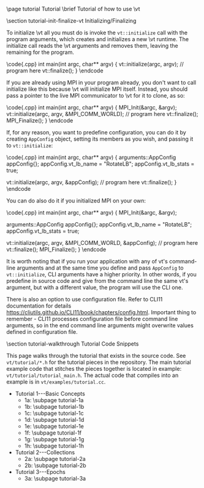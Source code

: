 \page tutorial Tutorial
\brief Tutorial of how to use \vt

\section tutorial-init-finalize-vt Initializing/Finalizing

To initialize \vt all you must do is invoke the `vt::initialize` call with the
program arguments, which creates and initializes a new \vt runtime. The
initialize call reads the \vt arguments and removes them, leaving the remaining
for the program.

\code{.cpp}
int main(int argc, char** argv) {
  vt::initialize(argc, argv);
   // program here
  vt::finalize();
}
\endcode

If you are already using MPI in your program already, you don't want to call
initialize like this because \vt will initialize MPI itself. Instead, you should
pass a pointer to the live MPI communicator to \vt for it to clone, as so:

\code{.cpp}
int main(int argc, char** argv) {
  MPI_Init(&argc, &argv);
  vt::initialize(argc, argv, &MPI_COMM_WORLD);
   // program here
  vt::finalize();
  MPI_Finalize();
}
\endcode

If, for any reason, you want to predefine configuration, you can do it
by creating `AppConfig` object, setting its members as you wish,
and passing it to `vt::initialize`:

\code{.cpp}
int main(int argc, char** argv) {
  arguments::AppConfig appConfig{};
  appConfig.vt_lb_name = "RotateLB";
  appConfig.vt_lb_stats = true;

  vt::initialize(argc, argv, &appConfig);
   // program here
  vt::finalize();
}
\endcode

You can do also do it if you initialized MPI on your own:

\code{.cpp}
int main(int argc, char** argv) {
  MPI_Init(&argc, &argv);

  arguments::AppConfig appConfig{};
  appConfig.vt_lb_name = "RotateLB";
  appConfig.vt_lb_stats = true;

  vt::initialize(argc, argv, &MPI_COMM_WORLD, &appConfig);
   // program here
  vt::finalize();
  MPI_Finalize();
}
\endcode

It is worth noting that if you run your application with any of vt's command-line arguments and at the same time you define and pass `AppConfig` to `vt::initialize`, CLI arguments have a higher priority. In other words, if you predefine in source code and give from the command line the same vt's argument, but with a different value, the program will use the CLI one.

There is also an option to use configuration file. Refer to CLI11 documentation for details https://cliutils.github.io/CLI11/book/chapters/config.html. Important thing to remember - CLI11 processes configuration file before command line arguments, so in the end command line arguments might overwrite values defined in configuration file.

\section tutorial-walkthrough Tutorial Code Snippets

This page walks through the tutorial that exists in the source code. See
`vt/tutorial/*.h` for the tutorial pieces in the repository. The main tutorial
example code that stitches the pieces together is located in example:
`vt/tutorial/tutorial_main.h`. The actual code that compiles into an example is
in `vt/examples/tutorial.cc`.

  - Tutorial 1---Basic Concepts
    - 1a: \subpage tutorial-1a
    - 1b: \subpage tutorial-1b
    - 1c: \subpage tutorial-1c
    - 1d: \subpage tutorial-1d
    - 1e: \subpage tutorial-1e
    - 1f: \subpage tutorial-1f
    - 1g: \subpage tutorial-1g
    - 1h: \subpage tutorial-1h
  - Tutorial 2---Collections
    - 2a: \subpage tutorial-2a
    - 2b: \subpage tutorial-2b
  - Tutorial 3---Epochs
    - 3a: \subpage tutorial-3a
